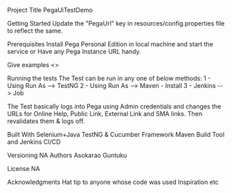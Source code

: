 Project Title
PegaUiTestDemo

Getting Started
Update the "PegaUrl" key in resources/config.properties file to reflect the same.

Prerequisites
Install Pega Personal Edition in local machine and start the service or Have any Pega Instance URL handy.

Give examples
<<To be added>>

Running the tests
The Test can be run in any one of below methods:
1 - Using Run As --> TestNG
2 - Using Run As --> Maven - Install
3 - Jenkins --> Job

The Test basically logs into Pega using Admin credentials and changes the URLs for Online Help, Public Link, External Link and SMA links. 
Then revalidates them & logs off. 

Built With
Selenium+Java
TestNG & Cucumber Framework
Maven Build Tool
and Jenkins CI/CD

Versioning
NA
Authors
Asokarao Guntuku

License
NA

Acknowledgments
Hat tip to anyone whose code was used
Inspiration
etc